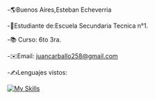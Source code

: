 -🌎Buenos Aires,Esteban Echeverria

-🏫Estudiante de:Escuela Secundaria Tecnica n°1.

-📚 Curso: 6to 3ra.

-✉️Email: juancarballo258@gmail.com

-✍️Lenguajes vistos:


[![My Skills](https://skillicons.dev/icons?i=js,html,css)](https://skillicons.dev)
